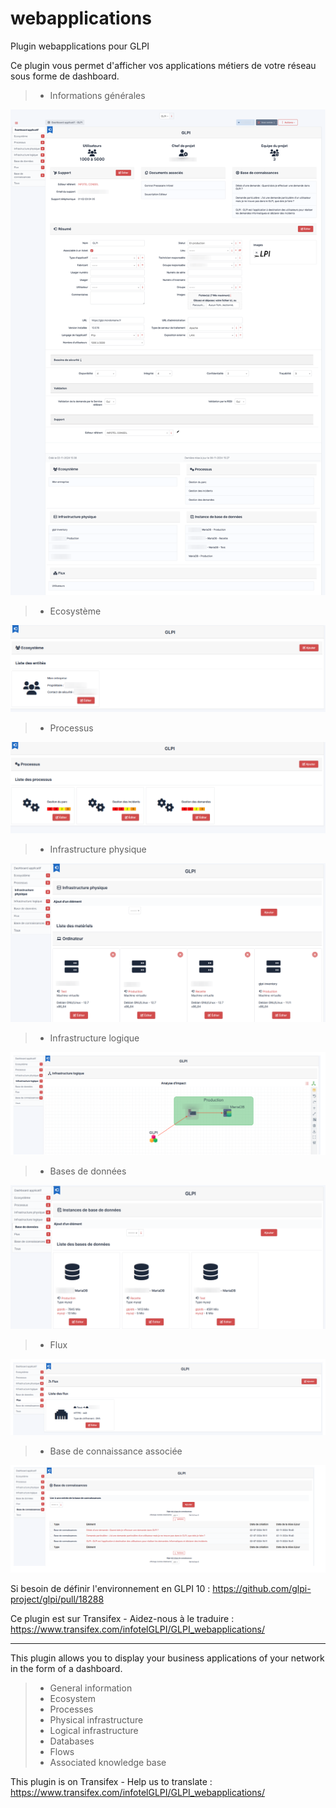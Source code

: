 # webapplications
Plugin webapplications pour GLPI

Ce plugin vous permet d'afficher vos applications métiers de votre réseau sous forme de dashboard.

> * Informations générales

![alt text](https://github.com/InfotelGLPI/webapplications/blob/master/screenshots/appliances.png?raw=true)

> * Ecosystème

![alt text](https://github.com/InfotelGLPI/webapplications/blob/master/screenshots/entities.png?raw=true)

> * Processus

![alt text](https://github.com/InfotelGLPI/webapplications/blob/master/screenshots/processes.png?raw=true)

> * Infrastructure physique

![alt text](https://github.com/InfotelGLPI/webapplications/blob/master/screenshots/servers.png?raw=true)

> * Infrastructure logique

![alt text](https://github.com/InfotelGLPI/webapplications/blob/master/screenshots/logicalinfrastructure.png?raw=true)

> * Bases de données

![alt text](https://github.com/InfotelGLPI/webapplications/blob/master/screenshots/databaseinstances.png?raw=true)

> * Flux

![alt text](https://github.com/InfotelGLPI/webapplications/blob/master/screenshots/streams.png?raw=true)

> * Base de connaissance associée

![alt text](https://github.com/InfotelGLPI/webapplications/blob/master/screenshots/kbitems.png?raw=true)

Si besoin de définir l'environnement en GLPI 10 :
https://github.com/glpi-project/glpi/pull/18288

Ce plugin est sur Transifex - Aidez-nous à le traduire :
https://www.transifex.com/infotelGLPI/GLPI_webapplications/

***********************

This plugin allows you to display your business applications of your network in the form of a dashboard.

> * General information
> * Ecosystem
> * Processes
> * Physical infrastructure
> * Logical infrastructure
> * Databases
> * Flows
> * Associated knowledge base

This plugin is on Transifex - Help us to translate :
https://www.transifex.com/infotelGLPI/GLPI_webapplications/


